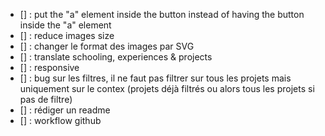 - [] : put the "a" element inside the button instead of having the button inside the "a" element
- [] : reduce images size
- [] : changer le format des images par SVG
- [] : translate schooling, experiences & projects
- [] : responsive
- [] : bug sur les filtres, il ne faut pas filtrer sur tous les projets mais uniquement sur le contex (projets déjà filtrés ou alors tous les projets si pas de filtre)
- [] : rédiger un readme
- [] : workflow github